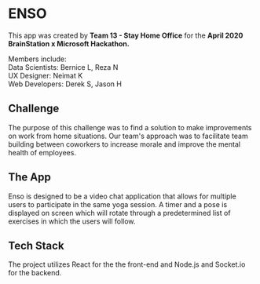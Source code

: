 # ENSO
This app was created by <b>Team 13 - Stay Home Office</b> for the <b>April 2020 BrainStation x Microsoft Hackathon.</b>

Members include:</br>
Data Scientists: Bernice L, Reza N</br>
UX Designer: Neimat K</br>
Web Developers: Derek S, Jason H</br>

## Challenge
The purpose of this challenge was to find a solution to make improvements on work from home situations. Our team's approach was to facilitate team building between coworkers to increase morale and improve the mental health of employees.

## The App
Enso is designed to be a video chat application that allows for multiple users to participate in the same yoga session. A timer and a pose is displayed on screen which will rotate through a predetermined list of exercises in which the users will follow.

## Tech Stack
The project utilizes React for the the front-end and Node.js and Socket.io for the backend.